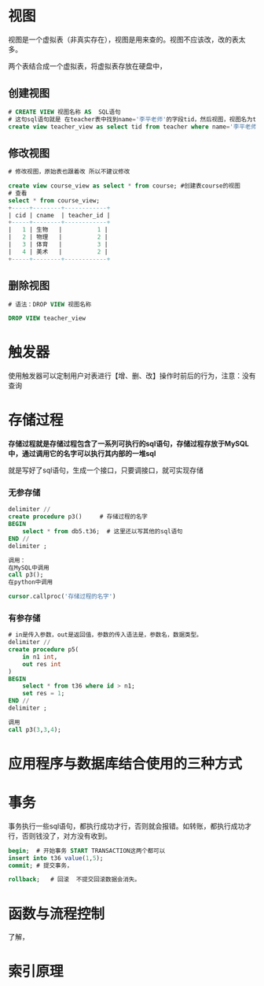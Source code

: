# 视图

视图是一个虚拟表（非真实存在），视图是用来查的。视图不应该改，改的表太多。

两个表结合成一个虚拟表，将虚拟表存放在硬盘中，

## 创建视图

```sql
# CREATE VIEW 视图名称 AS  SQL语句
# 这句sql语句就是 在teacher表中找到name='李平老师'的字段tid，然后视图，视图名为teacher_view
create view teacher_view as select tid from teacher where name='李平老师';


```

## 修改视图

```sql
# 修改视图，原始表也跟着改 所以不建议修改
```

```sql
create view course_view as select * from course; #创建表course的视图
# 查看
select * from course_view;
+-----+--------+------------+
| cid | cname  | teacher_id |
+-----+--------+------------+
|   1 | 生物   |          1 |
|   2 | 物理   |          2 |
|   3 | 体育   |          3 |
|   4 | 美术   |          2 |
+-----+--------+------------+


```

## 删除视图

```sql
# 语法：DROP VIEW 视图名称

DROP VIEW teacher_view
```

# 触发器

使用触发器可以定制用户对表进行【增、删、改】操作时前后的行为，注意：没有查询



# 存储过程

**存储过程就是存储过程包含了一系列可执行的sql语句，存储过程存放于MySQL中，通过调用它的名字可以执行其内部的一堆sql**

就是写好了sql语句，生成一个接口，只要调接口，就可实现存储

### 无参存储

```sql
delimiter //
create procedure p3()     # 存储过程的名字
BEGIN
    select * from db5.t36;  # 这里还以写其他的sql语句
END //
delimiter ;

调用：
在MySQL中调用
call p3();
在python中调用

cursor.callproc('存储过程的名字')
```

### 有参存储

```sql
# in是传入参数，out是返回值，参数的传入语法是，参数名，数据类型。
delimiter //
create procedure p5(
    in n1 int,       
    out res int
)
BEGIN
    select * from t36 where id > n1;
    set res = 1;
END //
delimiter ;

调用
call p3(3,3,4);
```











# 应用程序与数据库结合使用的三种方式

# 事务

事务执行一些sql语句，都执行成功才行，否则就会报错。如转账，都执行成功才行，否则钱没了，对方没有收到。

```sql
begin;  # 开始事务 START TRANSACTION这两个都可以
insert into t36 value(1,5); 
commit; # 提交事务，

rollback;   # 回滚  不提交回滚数据会消失。
```

# 函数与流程控制

了解，

# 索引原理

